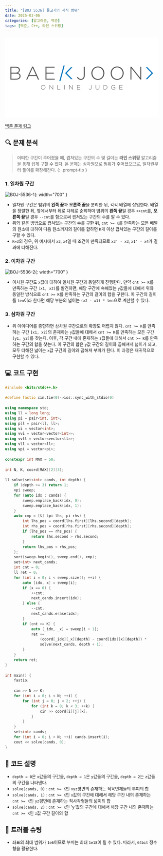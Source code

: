 ```yaml
---
title: "[BOJ 5536] 물고기의 서식 범위"
date: 2025-03-06
categories: [알고리즘, 백준]
tags: [백준, C++, 라인 스위핑]
---
```


[![백준 로고](assets/img/posts/BOJ/boj-og.png)](https://www.acmicpc.net/problem/5536)

[백준 문제 링크](https://www.acmicpc.net/problem/5536)

## 🔍 문제 분석
> 어떠한 구간이 주어졌을 때, 겹쳐있는 구간의 수 및 길이는 **라인 스위핑** 알고리즘을 통해 쉽게 구할 수 있다. 본 문제는 삼차원으로 범위가 주어졌으므로, 일차원부터 풀이를 확장해간다.
{: .prompt-tip }

### 1. 일차원 구간

![BOJ-5536-1](assets/img/posts/BOJ-5536/BOJ_5536-1.png){: width="700" }

- 일차원 구간은 범위의 **왼쪽 끝**과 **오른쪽 끝**을 분리한 뒤, 각각 배열에 삽입한다. 배열을 정렬한 뒤, 앞에서부터 뒤로 차례로 순회하며 범위의 **왼쪽 끝**일 경우 `++cnt`를, **오른쪽 끝**일 경우 `--cnt`를 함으로써 겹쳐있는 구간의 수를 알 수 있다.
- 위와 같은 방법으로 겹쳐있는 구간의 수를 구한 뒤, `cnt >= K`를 만족하는 모든 배열의 원소에 대하여 다음 원소까지의 길이를 합하면 `K`개 이상 겹쳐있는 구간의 길이를 구할 수 있다.
- `K=3`의 경우, 위 예시에서 `x3`, `x4`일 때 조건이 만족되므로 `x3' - x3`, `x1' - x4`가 결과에 더해진다.
### 2. 이차원 구간

![BOJ-5536-2](assets/img/posts/BOJ-5536/BOJ_5536-2.png){: width="700" }

- 이차원 구간도 `x`값에 대하여 일차원 구간과 동일하게 진행한다. 만약 `cnt >= K`를 만족하는 구간 `[x1, x2]`를 발견하면, 해당 구간에 속해있는 `y`값들에 대해서 위와 동일한 방식으로 `cnt >= K`를 만족하는 구간의 길이의 합을 구한다. 이 구간의 길이를 `len`이라 한다면 해당 부분의 넓이는 `(x2 - x1) * len`으로 계산할 수 있다.

### 3. 삼차원 구간

- 위 아이디어를 종합하면 삼차원 구간으로의 확장도 어렵지 않다. `cnt >= K`를 만족하는 구간 `[x1, x2]`의 존재하는 `y`값들에 대해서 `cnt >= K`를 만족하는 모든 구간 `[y1, y2]`를 찾는다. 이후, 각 구간 내에 존재하는 `z`값들에 대해서 `cnt >= K`를 만족하는 구간의 합을 찾는다. 이 구간의 합은 `y`값 구간의 길이와 곱해져서 넓이가 되고, 모두 더해진 넓이는 `x`값 구간의 길이와 곱해져 부피가 된다. 이 과정은 재귀적으로 구현할 수 있다.

## 💻 코드 구현

```c++
#include <bits/stdc++.h>

#define fastio cin.tie(0)->ios::sync_with_stdio(0)

using namespace std;
using ll = long long;
using pi = pair<int, int>;
using pll = pair<ll, ll>;
using vi = vector<int>;
using vvi = vector<vector<int>>;
using vvll = vector<vector<ll>>;
using vll = vector<ll>;
using vpi = vector<pi>;

constexpr int MAX = 50;

int N, K, coord[MAX][2][3];

ll solve(set<int> cands, int depth) {
    if (depth >= 3) return 1;
    vpi sweep;
    for (auto idx : cands) {
        sweep.emplace_back(idx, 0);
        sweep.emplace_back(idx, 1);
    }
    auto cmp = [&] (pi lhs, pi rhs) {
        int lhs_pos = coord[lhs.first][lhs.second][depth];
        int rhs_pos = coord[rhs.first][rhs.second][depth];
        if (lhs_pos == rhs_pos) {
            return lhs.second > rhs.second;
        }
        return lhs_pos < rhs_pos;
    };
    sort(sweep.begin(), sweep.end(), cmp);
    set<int> next_cands;
    int cnt = 0;
    ll ret = 0;
    for (int i = 0; i < sweep.size(); ++i) {
        auto [idx, x] = sweep[i];
        if (x == 0) {
            ++cnt;
            next_cands.insert(idx);
        } else {
            --cnt;
            next_cands.erase(idx);
        }
        if (cnt >= K) {
            auto [_idx, _x] = sweep[i + 1];
            ret +=
                (coord[_idx][_x][depth] - coord[idx][x][depth]) *
                solve(next_cands, depth + 1);
        }
    }
    return ret;
}

int main() {
    fastio;

    cin >> N >> K;
    for (int i = 0; i < N; ++i) {
        for (int j = 0; j < 2; ++j) {
            for (int k = 0; k < 3; ++k) {
                cin >> coord[i][j][k];
            }
        }
    }
    set<int> cands;
    for (int i = 0; i < N; ++i) cands.insert(i);
    cout << solve(cands, 0);
}
```

## 📝 코드 설명

- `depth = 0`은 `x`값들의 구간을, `depth = 1`은 `y`값들의 구간을, `depth = 2`는 `z`값들의 구간을 나타낸다.
- `solve(cands, 0):` `cnt >= K`인 `xyz`평면의 존재하는 직육면체들의 부피의 합
- `solve(cands, 1):` `cnt >= K`인 `x`값의 구간에 대해서 해당 구간 내의 존재하는 `cnt >= K`인 `yz`평면에 존재하는 직사각형들의 넓이의 합
- `solve(cands, 2):` `cnt >= K`인 'y'값의 구간에 대해서 해당 구간 내의 존재하는 `cnt >= K`인 `z`값 구간 길이의 합

## 🔧 트러블 슈팅
- 좌표의 최대 범위가 `1e6`이므로 부피는 최대 `1e18`이 될 수 있다. 따라서, `64bit` 정수형을 활용한다.